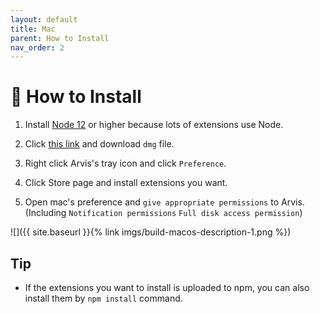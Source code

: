 ```yaml
---
layout: default
title: Mac
parent: How to Install
nav_order: 2
---
```


# 🌈 How to Install

1. Install [Node 12](https://nodejs.org/ko/download/) or higher because lots of extensions use Node.

2. Click [this link](https://github.com/jopemachine/arvis/releases) and download `dmg` file.

3. Right click Arvis's tray icon and click `Preference`.

4. Click Store page and install extensions you want.

5. Open mac's preference and `give appropriate permissions` to Arvis. (Including `Notification permissions` `Full disk access permission`)

![]({{ site.baseurl }}{% link imgs/build-macos-description-1.png %})

## Tip

* If the extensions you want to install is uploaded to npm, you can also install them by `npm install` command.